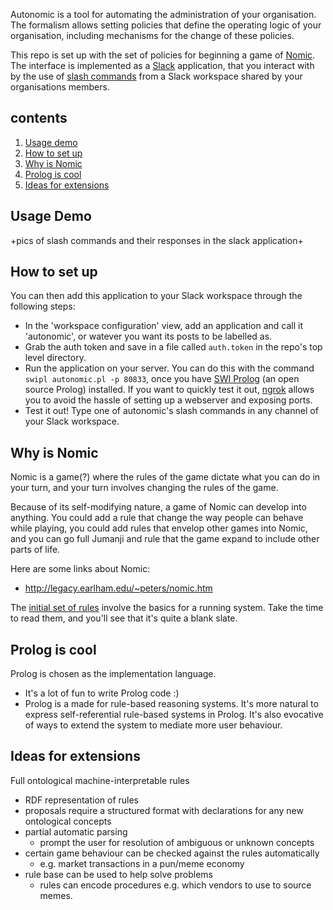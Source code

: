 Autonomic is a tool for automating the administration of your organisation. The formalism allows setting policies that define the operating logic of your organisation, including mechanisms for the change of these policies.

This repo is set up with the set of policies for beginning a game of [Nomic](why-is-nomic). The interface is implemented as a [Slack](www.slack.com) application, that you interact with by the use of [slash commands](www.slack.com/api/slach_commands) from a Slack workspace shared by your organisations members.

contents
-

1. [Usage demo](usage-demo)
2. [How to set up](how-to-set-up)
3. [Why is Nomic](why-is-nomic)
4. [Prolog is cool](prolog-is-cool)
5. [Ideas for extensions](ideas-for-extensions)


Usage Demo
--

+pics of slash commands and their responses in the slack application+



How to set up
-

You can then add this application to your Slack workspace through the following steps:

- In the 'workspace configuration' view, add an application and call it 'autonomic', or watever you want its posts to be labelled as.
- Grab the auth token and save in a file called `auth.token` in the repo's top level directory.
- Run the application on your server. You can do this with the command `swipl autonomic.pl -p 80833`, once you have [SWI Prolog](www.swiprolog.com) (an open source Prolog) installed. If you want to quickly test it out, [ngrok](www.ngrok.com) allows you to avoid the hassle of setting up a webserver and exposing ports.
- Test it out! Type one of autonomic's slash commands in any channel of your Slack workspace.


Why is Nomic
-

Nomic is a game(?) where the rules of the game dictate what you can do in your turn, and your turn involves changing the rules of the game.

Because of its self-modifying nature, a game of Nomic can develop into anything. You could add a rule that change the way people can behave while playing, you could add rules that envelop other games into Nomic, and you can go full Jumanji and rule that the game expand to include other parts of life.

Here are some links about Nomic:
- http://legacy.earlham.edu/~peters/nomic.htm

The [initial set of rules](www.github.com/rskew/autonomic/rules/initial_rules.pl) involve the basics for a running system. Take the time to read them, and you'll see that it's quite a blank slate.



Prolog is cool
-

Prolog is chosen as the implementation language.

- It's a lot of fun to write Prolog code :)
- Prolog is a made for rule-based reasoning systems. It's more natural to express self-referential rule-based systems in Prolog. It's also evocative of ways to extend the system to mediate more user behaviour.



Ideas for extensions
-

Full ontological machine-interpretable rules
  - RDF representation of rules
  - proposals require a structured format with declarations for any new ontological concepts
  - partial automatic parsing
    - prompt the user for resolution of ambiguous or unknown concepts
  - certain game behaviour can be checked against the rules automatically
    - e.g. market transactions in a pun/meme economy
  - rule base can be used to help solve problems
    - rules can encode procedures e.g. which vendors to use to source memes.
